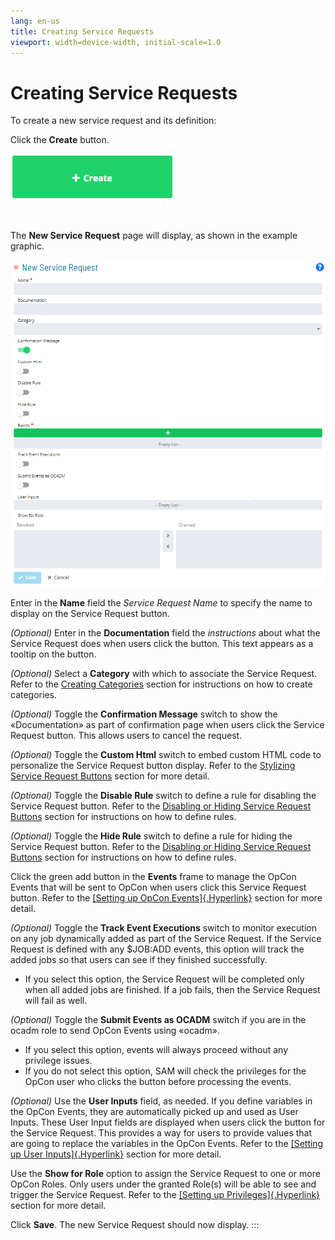 ```yaml
---
lang: en-us
title: Creating Service Requests
viewport: width=device-width, initial-scale=1.0
---
```


#  Creating Service Requests

To create a new service request and its definition:

Click the **Create** button.

![Create button](../../../Resources/Images/SM/Creating-Service-Requests.png "Create button")

 

The **New Service Request** page will display, as shown in the example
graphic.

![New Service Request Screen](../../../Resources/Images/SM/Creating-Service-Requests_2.png "New Service Request Screen")

Enter in the **Name** field the *Service Request Name* to specify the
name to display on the Service Request button.

*(Optional)* Enter in the **Documentation** field the
*instructions* about what the Service Request does when users click the
button. This text appears as a tooltip on the button.

*(Optional)* Select a **Category** with which to
associate the Service Request. Refer to the [Creating Categories](Creating-Categories.md) section for instructions on how
to create categories.

*(Optional)* Toggle the **Confirmation Message** switch
to show the «Documentation» as part of confirmation page when users
click the Service Request button. This allows users to cancel the
request.

*(Optional)* Toggle the **Custom Html** switch to embed
custom HTML code to personalize the Service Request button
display. Refer to the [Stylizing Service Request Buttons](Stylizing-Service-Requests.md#_Setting_Up_OpCon) section
for more detail.

*(Optional)* Toggle the **Disable Rule** switch to
define a rule for disabling the Service Request button. Refer to the
[Disabling or Hiding Service Request Buttons](Disabling_Hiding-Service-Requests.md) section for
instructions on how to define rules.

*(Optional)* Toggle the **Hide Rule** switch to define a
rule for hiding the Service Request button. Refer to the [Disabling or Hiding Service Request
Buttons](Disabling_Hiding-Service-Requests.md) section for
instructions on how to define rules.

Click the green add button in the **Events** frame to manage the
OpCon Events that will be sent to
OpCon when users click this Service Request
button. Refer to the [[Setting up OpCon Events]{.Hyperlink}](Setting-up-OpCon-Events.md#_Setting_Up_OpCon)
section for more detail.

*(Optional)* Toggle the **Track Event Executions**
switch to monitor execution on any job dynamically added as part of the
Service Request. If the Service Request is defined with any $JOB:ADD
events, this option will track the added jobs so that users can see if
they finished successfully.

-   If you select this option, the Service Request will be completed
    only when all added jobs are finished. If a job fails, then the
    Service Request will fail as well.

*(Optional)* Toggle the **Submit Events as OCADM**
switch if you are in the ocadm role to send
OpCon Events using «ocadm».

-   If you select this option, events will always proceed without any
    privilege issues. 
-   If you do not select this option, SAM will check the privileges for
    the OpCon user who clicks the button
    before processing the events.

*(Optional)* Use the **User Inputs** field, as needed.
If you define variables in the OpCon Events,
they are automatically picked up and used as User Inputs. These User
Input fields are displayed when users click the button for the Service
Request. This provides a way for users to provide values that are going
to replace the variables in the OpCon Events.
Refer to the [[Setting up User Inputs]{.Hyperlink}](Setting-up-User-Inputs.md#_Setting_Up_User)
section for more detail.

Use the **Show for Role** option to assign the Service Request to one or
more OpCon Roles. Only users under the
granted Role(s) will be able to see and trigger the Service Request.
Refer to the [[Setting up Privileges]{.Hyperlink}](Setting-up-Privileges.md#_Setting_Up_Privileges)
section for more detail.

Click **Save**. The new Service Request should now display.
:::

 

